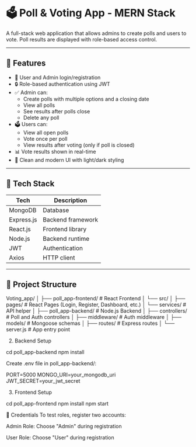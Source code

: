 # 🗳️ Poll & Voting App - MERN Stack

A full-stack web application that allows admins to create polls and users to vote. Poll results are displayed with role-based access control.

---

## 🚀 Features

- 👤 User and Admin login/registration
- 🔒 Role-based authentication using JWT
- ✅ Admin can:
  - Create polls with multiple options and a closing date
  - View all polls
  - See results after polls close
  - Delete any poll
- 🗳️ Users can:
  - View all open polls
  - Vote once per poll
  - View results after voting (only if poll is closed)
- 📊 Vote results shown in real-time
- 🎨 Clean and modern UI with light/dark styling

---

## 🔧 Tech Stack

| Tech        | Description                     |
|-------------|---------------------------------|
| MongoDB     | Database                        |
| Express.js  | Backend framework               |
| React.js    | Frontend library                |
| Node.js     | Backend runtime                 |
| JWT         | Authentication                  |
| Axios       | HTTP client                     |

---

## 📂 Project Structure

Voting_app/
│
├── poll_app-frontend/ # React Frontend
│ └── src/
│ ├── pages/ # React Pages (Login, Register, Dashboard, etc.)
│ └── services/ # API helper
│
├── poll_app-backend/ # Node.js Backend
│ ├── controllers/ # Poll and Auth controllers
│ ├── middleware/ # Auth middleware
│ ├── models/ # Mongoose schemas
│ ├── routes/ # Express routes
│ └── server.js # App entry point

2. Backend Setup

cd poll_app-backend
npm install


Create .env file in poll_app-backend/:

PORT=5000
MONGO_URI=your_mongodb_uri
JWT_SECRET=your_jwt_secret

3. Frontend Setup

cd poll_app-frontend
npm install
npm start



🔐 Credentials
To test roles, register two accounts:

Admin Role: Choose "Admin" during registration

User Role: Choose "User" during registration
